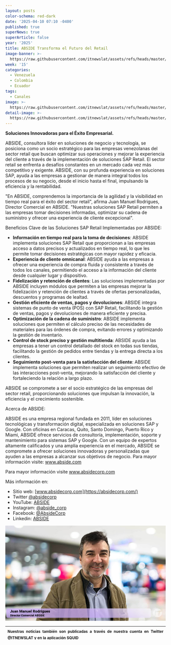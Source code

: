 ```yaml
---
layout: posts
color-schema: red-dark
date: '2025-04-10 07:10 -0400'
published: true
superNews: true
superArticle: false
year: '2025'
title: ABSIDE Transforma el Futuro del Retail
image-banner: >-
  https://raw.githubusercontent.com/itnewslat/assets/refs/heads/master/img/1200x450/Abside-Retail-l.jpg
week: '15'
categories:
  - Venezuela
  - Colombia
  - Ecuador
tags:
  - Canales
image: >-
  https://raw.githubusercontent.com/itnewslat/assets/refs/heads/master/img/540x320/Juan-Manuel-Rodrigues-p.jpg
detail-image: >-
  https://raw.githubusercontent.com/itnewslat/assets/refs/heads/master/img/1024x680/Juan-Manuel-Rodrigues-g.jpg
---
```

**Soluciones Innovadoras para el Éxito Empresarial.**

ABSIDE, consultora líder en soluciones de negocio y tecnología, se posiciona como un socio estratégico para las empresas venezolanas del sector retail que buscan optimizar sus operaciones y mejorar la experiencia del cliente a través de la implementación de soluciones SAP Retail.
El sector retail se enfrenta a desafíos constantes en un mercado cada vez más competitivo y exigente. ABSIDE, con su profunda experiencia en soluciones SAP, ayuda a las empresas a gestionar de manera integral todos los procesos de su negocio, desde el inicio hasta el final, impulsando la eficiencia y la rentabilidad.

"En ABSIDE, comprendemos la importancia de la agilidad y la visibilidad en tiempo real para el éxito del sector retail", afirma Juan Manuel Rodrigues, Director Comercial en ABSIDE. 
"Nuestras soluciones SAP Retail permiten a las empresas tomar decisiones informadas, optimizar su cadena de suministro y ofrecer una experiencia de cliente excepcional".

Beneficios Clave de las Soluciones SAP Retail Implementadas por ABSIDE:

- **Información en tiempo real para la toma de decisiones**: ABSIDE implementa soluciones SAP Retail que proporcionan a las empresas acceso a datos precisos y actualizados en tiempo real, lo que les permite tomar decisiones estratégicas con mayor rapidez y eficacia.
- **Experiencia de cliente omnicanal**: ABSIDE ayuda a las empresas a ofrecer una experiencia de compra fluida y consistente a través de todos los canales, permitiendo el acceso a la información del cliente desde cualquier lugar y dispositivo.
- **Fidelización y retención de clientes**: Las soluciones implementadas por ABSIDE incluyen módulos que permiten a las empresas mejorar la fidelización y retención de clientes a través de ofertas personalizadas, descuentos y programas de lealtad.
- **Gestión eficiente de ventas, pagos y devoluciones**: ABSIDE integra sistemas de punto de venta (POS) con SAP Retail, facilitando la gestión de ventas, pagos y devoluciones de manera eficiente y precisa.
- **Optimización de la cadena de suministro**: ABSIDE implementa soluciones que permiten el cálculo preciso de las necesidades de materiales para las órdenes de compra, evitando errores y optimizando la gestión de inventario.
- **Control de stock preciso y gestión multitienda**: ABSIDE ayuda a las empresas a tener un control detallado del stock en todas sus tiendas, facilitando la gestión de pedidos entre tiendas y la entrega directa a los clientes.
- **Seguimiento post-venta para la satisfacción del cliente**: ABSIDE implementa soluciones que permiten realizar un seguimiento efectivo de las interacciones post-venta, mejorando la satisfacción del cliente y fortaleciendo la relación a largo plazo.

ABSIDE se compromete a ser el socio estratégico de las empresas del sector retail, proporcionando soluciones que impulsan la innovación, la eficiencia y el crecimiento sostenible.

Acerca de ABSIDE:

ABSIDE es una empresa regional fundada en 2011, líder en soluciones tecnológicas y transformación digital, especializada en soluciones SAP y Google. Con oficinas en Caracas, Quito, Santo Domingo, Puerto Rico y Miami, ABSIDE ofrece servicios de consultoría, implementación, soporte y mantenimiento para sistemas SAP y Google. Con un equipo de expertos altamente calificados y una amplia experiencia en el mercado, ABSIDE se compromete a ofrecer soluciones innovadoras y personalizadas que ayuden a las empresas a alcanzar sus objetivos de negocio. Para mayor información visite: www.abside.com


Para mayor información visite www.absidecorp.com

Más información en: 
- Sitio web: [www.absidecorp.com](https://absidecorp.com/) 
- Twitter [@absidecorp](https://twitter.com/absidecorp) 
- YouTube: [ABSIDE](https://www.youtube.com/channel/UCbWqhlxlMXwjdajMh9AP8bQ) 
- Instagram: [@abside_corp](https://www.instagram.com/abside_corp/) 
- Facebook: [@AbsideCorp](https://www.facebook.com/AbsideCorp/) 
- Linkedin: [ABSIDE](https://www.linkedin.com/company/abside/posts/?feedView=all)

![](https://raw.githubusercontent.com/itnewslat/assets/refs/heads/master/img/540x320/Juan-Manuel-Rodrigues-p.jpg)

<table style="height: 42px;" width="569">
<tbody>
<tr>
<td style="text-align: justify;"><sub><strong>Nuestras noticias también son publicadas a través de nuestra cuenta en Twitter <a href="https://twitter.com/itnewslat?lang=es">@ITNEWSLAT</a> y en la aplicación <a href="https://squidapp.co/en/">SQUID</a></strong></sub></td>
</tr>
</tbody>
</table>